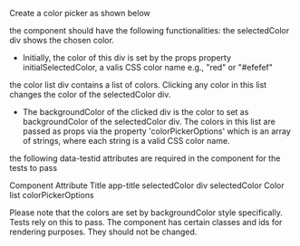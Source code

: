Create a color picker as shown below

the component should have the following functionalities:
the selectedColor div shows the chosen color.
- Initially, the color of this div is set by the props property initialSelectedColor, a valis CSS color name e.g., "red" or "#efefef"

the color list div contains a list of colors. Clicking any color in this list changes the color of the selectedColor div.
- The backgroundColor of the clicked div is the color to set as backgroundColor of the selectedColor div. The colors in this list are passed as props via the property 'colorPickerOptions' which is an array of strings, where each string is a valid CSS color name.

the following data-testid attributes are required in the component for the tests to pass

Component                   Attribute
Title                       app-title
selectedColor div           selectedColor
Color list                  colorPickerOptions

Please note that the colors are set by backgroundColor style specifically.
Tests rely on this to pass.
The component has certain classes and ids for rendering purposes.
They should not be changed.